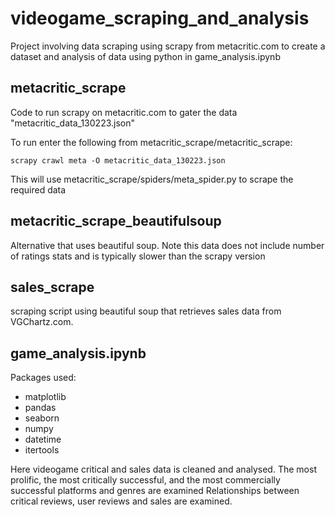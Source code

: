 # videogame_scraping_and_analysis
Project involving data scraping using scrapy from metacritic.com to create a dataset and analysis of data using python in game_analysis.ipynb

## metacritic_scrape

Code to run scrapy on metacritic.com to gater the data "metacritic_data_130223.json"

To run enter the following from metacritic_scrape/metacritic_scrape:

    scrapy crawl meta -O metacritic_data_130223.json

This will use metacritic_scrape/spiders/meta_spider.py to scrape the required data

## metacritic_scrape_beautifulsoup

Alternative that uses beautiful soup. Note this data does not include number of ratings stats and is typically slower than the scrapy version

## sales_scrape

scraping script using beautiful soup that retrieves sales data from VGChartz.com.

## game_analysis.ipynb

Packages used:
- matplotlib
- pandas
- seaborn
- numpy
- datetime
- itertools

Here videogame critical and sales data is cleaned and analysed.
The most prolific, the most critically successful, and the most commercially successful platforms and genres are examined
Relationships between critical reviews, user reviews and sales are examined.

